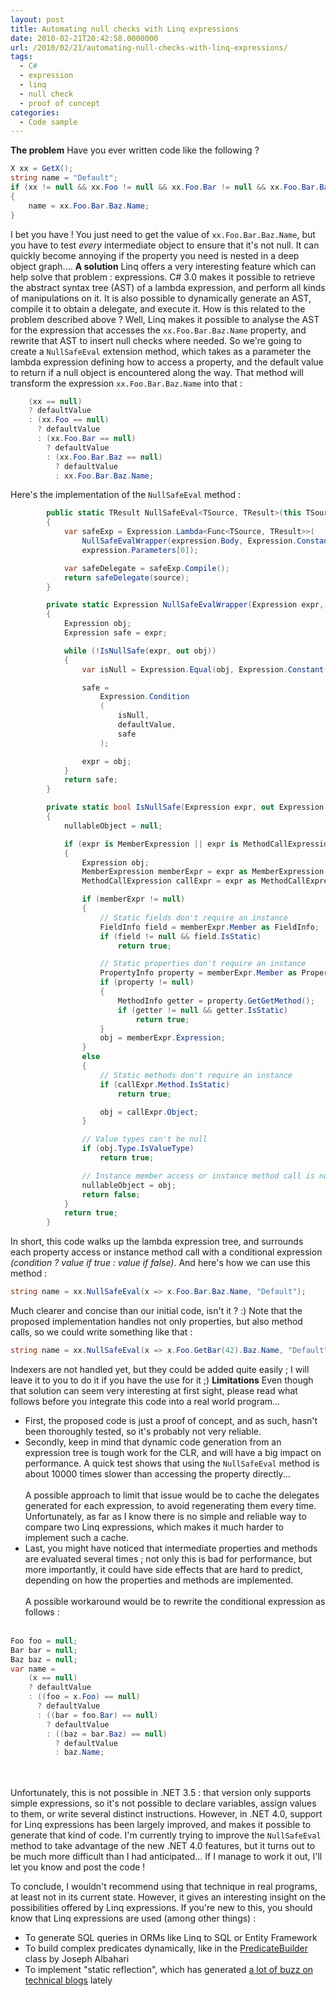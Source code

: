 ```yaml
---
layout: post
title: Automating null checks with Linq expressions
date: 2010-02-21T20:42:58.0000000
url: /2010/02/21/automating-null-checks-with-linq-expressions/
tags:
  - C#
  - expression
  - linq
  - null check
  - proof of concept
categories:
  - Code sample
---
```


**The problem**  Have you ever written code like the following ?  
```csharp
X xx = GetX();
string name = "Default";
if (xx != null && xx.Foo != null && xx.Foo.Bar != null && xx.Foo.Bar.Baz != null)
{
    name = xx.Foo.Bar.Baz.Name;
}
```
  I bet you have ! You just need to get the value of `xx.Foo.Bar.Baz.Name`, but you have to test *every* intermediate object to ensure that it's not null. It can quickly become annoying if the property you need is nested in a deep object graph....  **A solution**  Linq offers a very interesting feature which can help solve that problem : expressions. C# 3.0 makes it possible to retrieve the abstract syntax tree (AST) of a lambda expression, and perform all kinds of manipulations on it. It is also possible to dynamically generate an AST, compile it to obtain a delegate, and execute it.  How is this related to the problem described above ? Well, Linq makes it possible to analyse the AST for the expression that accesses the `xx.Foo.Bar.Baz.Name` property, and rewrite that AST to insert null checks where needed. So we're going to create a `NullSafeEval` extension method, which takes as a parameter the lambda expression defining how to access a property, and the default value to return if a null object is encountered along the way.  That method will transform the expression `xx.Foo.Bar.Baz.Name` into that :  
```csharp
    (xx == null)
    ? defaultValue
    : (xx.Foo == null)
      ? defaultValue
      : (xx.Foo.Bar == null)
        ? defaultValue
        : (xx.Foo.Bar.Baz == null)
          ? defaultValue
          : xx.Foo.Bar.Baz.Name;
```
  Here's the implementation of the `NullSafeEval` method :  
```csharp
        public static TResult NullSafeEval<TSource, TResult>(this TSource source, Expression<Func<TSource, TResult>> expression, TResult defaultValue)
        {
            var safeExp = Expression.Lambda<Func<TSource, TResult>>(
                NullSafeEvalWrapper(expression.Body, Expression.Constant(defaultValue)),
                expression.Parameters[0]);

            var safeDelegate = safeExp.Compile();
            return safeDelegate(source);
        }

        private static Expression NullSafeEvalWrapper(Expression expr, Expression defaultValue)
        {
            Expression obj;
            Expression safe = expr;

            while (!IsNullSafe(expr, out obj))
            {
                var isNull = Expression.Equal(obj, Expression.Constant(null));

                safe =
                    Expression.Condition
                    (
                        isNull,
                        defaultValue,
                        safe
                    );

                expr = obj;
            }
            return safe;
        }

        private static bool IsNullSafe(Expression expr, out Expression nullableObject)
        {
            nullableObject = null;

            if (expr is MemberExpression || expr is MethodCallExpression)
            {
                Expression obj;
                MemberExpression memberExpr = expr as MemberExpression;
                MethodCallExpression callExpr = expr as MethodCallExpression;

                if (memberExpr != null)
                {
                    // Static fields don't require an instance
                    FieldInfo field = memberExpr.Member as FieldInfo;
                    if (field != null && field.IsStatic)
                        return true;

                    // Static properties don't require an instance
                    PropertyInfo property = memberExpr.Member as PropertyInfo;
                    if (property != null)
                    {
                        MethodInfo getter = property.GetGetMethod();
                        if (getter != null && getter.IsStatic)
                            return true;
                    }
                    obj = memberExpr.Expression;
                }
                else
                {
                    // Static methods don't require an instance
                    if (callExpr.Method.IsStatic)
                        return true;

                    obj = callExpr.Object;
                }

                // Value types can't be null
                if (obj.Type.IsValueType)
                    return true;

                // Instance member access or instance method call is not safe
                nullableObject = obj;
                return false;
            }
            return true;
        }
```
  In short, this code walks up the lambda expression tree, and surrounds each property access or instance method call with a conditional expression *(condition ? value if true : value if false)*.  And here's how we can use this method :  
```csharp
string name = xx.NullSafeEval(x => x.Foo.Bar.Baz.Name, "Default");
```
  Much clearer and concise than our initial code, isn't it ? :)  Note that the proposed implementation handles  not only properties, but also method calls, so we could write something like that :  
```csharp
string name = xx.NullSafeEval(x => x.Foo.GetBar(42).Baz.Name, "Default");
```
  Indexers are not handled yet, but they could be added quite easily ; I will leave it to you to do it if you have the use for it ;)  **Limitations**  Even though that solution can seem very interesting at first sight, please read what follows before you integrate this code into a real world program...  
- First, the proposed code is just a proof of concept, and as such, hasn't been thoroughly tested, so it's probably not very reliable.
- Secondly, keep in mind that dynamic code generation from an expression tree is tough work for the CLR, and will have a big impact on performance. A quick test shows that using the `NullSafeEval` method is about 10000 times slower than accessing the property directly...<br><br>A possible approach to limit that issue would be to cache the delegates generated for each expression, to avoid regenerating them every time. Unfortunately, as far as I know there is no simple and reliable way to compare two Linq expressions, which makes it much harder to implement such a cache.
- Last, you might have noticed that intermediate properties and methods are evaluated several times ; not only this is bad for performance, but more importantly, it could have side effects that are hard to predict, depending on how the properties and methods are implemented.<br><br>A possible workaround would be to rewrite the conditional expression as follows :<br><br>
```csharp
Foo foo = null;
Bar bar = null;
Baz baz = null;
var name =
    (x == null)
    ? defaultValue
    : ((foo = x.Foo) == null)
      ? defaultValue
      : ((bar = foo.Bar) == null)
        ? defaultValue
        : ((baz = bar.Baz) == null)
          ? defaultValue
          : baz.Name;
```
<br><br>Unfortunately, this is not possible in .NET 3.5 : that version only supports simple expressions, so it's not possible to declare variables, assign values to them, or write several distinct instructions. However, in .NET 4.0, support for Linq expressions has been largely improved, and makes it possible to generate that kind of code. I'm currently trying to improve the `NullSafeEval` method to take advantage of the new .NET 4.0 features, but it turns out to be much more difficult than I had anticipated... If I manage to work it out, I'll let you know and post the code !

To conclude, I wouldn't recommend using that technique in real programs, at least not in its current state. However, it gives an interesting insight on the possibilities offered by Linq expressions. If you're new to this, you should know that Linq expressions are used (among other things) :
- To generate SQL queries in ORMs like Linq to SQL or Entity Framework
- To build complex predicates dynamically, like in the [PredicateBuilder](http://www.albahari.com/nutshell/predicatebuilder.aspx) class by Joseph Albahari
- To implement "static reflection", which has generated [a lot of buzz on technical blogs](http://www.google.com/search?tbo=1&amp;tbs=blg:1&amp;q=static+reflection) lately


